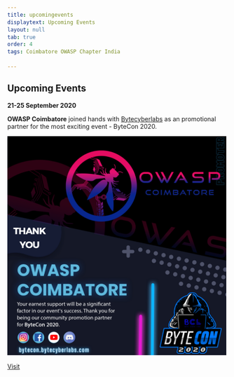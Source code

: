 ```yaml
---
title: upcomingevents
displaytext: Upcoming Events
layout: null
tab: true
order: 4
tags: Coimbatore OWASP Chapter India

---
```


## Upcoming Events

**21-25 September 2020**

**OWASP Coimbatore** joined hands with [Bytecyberlabs](bytecon.bytecyberlabs.com) as an promotional partner for the most exciting event - ByteCon 2020. 

<centre><img src="assets/images/events/bytecon.png" width="500" height="500" /><centre>

[Visit](bytecon.bytecyberlabs.com)
